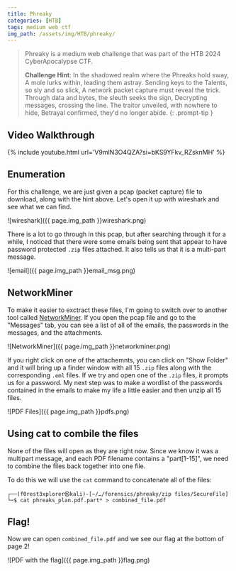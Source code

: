 ```yaml
---
title: Phreaky
categories: [HTB]
tags: medium web ctf
img_path: /assets/img/HTB/phreaky/
---
```


> Phreaky is a medium web challenge that was part of the HTB 2024 CyberApocalypse CTF.
> 
> **Challenge Hint**:
> In the shadowed realm where the Phreaks hold sway,
> A mole lurks within, leading them astray.
> Sending keys to the Talents, so sly and so slick,
> A network packet capture must reveal the trick.
> Through data and bytes, the sleuth seeks the sign,
> Decrypting messages, crossing the line.
> The traitor unveiled, with nowhere to hide,
> Betrayal confirmed, they'd no longer abide.
{: .prompt-tip }

## Video Walkthrough

{% include youtube.html url='V9mlN3O4QZA?si=bKS9YFkv_RZsknMH' %}

## Enumeration

For this challenge, we are just given a pcap (packet capture) file to download, along with the hint above. Let's open it up with wireshark and see what we can find.

![wireshark]({{ page.img_path }}wireshark.png)

There is a lot to go through in this pcap, but after searching through it for a while, I noticed that there were some emails being sent that appear to have password protected `.zip` files attached. It also tells us that it is a multi-part message.

![email]({{ page.img_path }}email_msg.png)

## NetworkMiner

To make it easier to exctract these files, I'm going to switch over to another tool called [NetworkMiner](https://www.netresec.com/?page=Blog&month=2014-02&post=HowTo-install-NetworkMiner-in-Ubuntu-Fedora-and-Arch-Linux). If you open the pcap file and go to the "Messages" tab, you can see a list of all of the emails, the passwords in the messages, and the attachments.

![NetworkMiner]({{ page.img_path }}networkminer.png)

If you right click on one of the attachemnts, you can click on "Show Folder" and it will bring up a finder window with all 15 `.zip` files along with the corresponding `.eml` files. If we try and open one of the `.zip` files, it prompts us for a password. My next step was to make a wordlist of the passwords contained in the emails to make my life a little easier and then unzip all 15 files.

![PDF Files]({{ page.img_path }}pdfs.png)

## Using cat to combile the files

None of the files will open as they are right now. Since we know it was a multipart message, and each PDF filename contains a "part[1-15]", we need to combine the files back together into one file.

To do this we will use the `cat` command to concatenate all of the files:

```shell
┌──(f0rest3xplorer㉿kali)-[~/…/forensics/phreaky/zip files/SecureFile]
└─$ cat phreaks_plan.pdf.part* > combined_file.pdf  
```

## Flag!

Now we can open `combined_file.pdf` and we see our flag at the bottom of page 2!

![PDF with the flag]({{ page.img_path }}flag.png)



